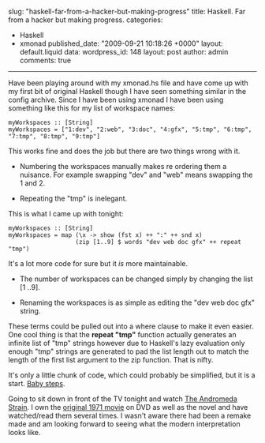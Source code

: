 slug: "haskell-far-from-a-hacker-but-making-progress"
title: Haskell. Far from a hacker but making progress.
categories:
  - Haskell
  - xmonad
published_date: "2009-09-21 10:18:26 +0000"
layout: default.liquid
data:
  wordpress_id: 148
  layout: post
  author: admin
  comments: true
---
Have been playing around with my xmonad.hs file and have come up with my first
bit of original Haskell though I have seen something similar in the config
archive. Since I have been using xmonad I have been using something like this
for my list of workspace names:

    myWorkspaces :: [String]
    myWorkspaces = ["1:dev", "2:web", "3:doc", "4:gfx", "5:tmp", "6:tmp", "7:tmp", "8:tmp", "9:tmp"]

This works fine and does the job but there are two things wrong with it.

  * Numbering the workspaces manually makes re ordering them a nuisance. For example swapping "dev" and "web" means swapping the 1 and 2.

  * Repeating the "tmp" is inelegant.

This is what I came up with tonight:

    myWorkspaces :: [String]
    myWorkspaces = map (\x -> show (fst x) ++ ":" ++ snd x)
                       (zip [1..9] $ words "dev web doc gfx" ++ repeat "tmp")

It's a lot more code for sure but it _is_ more maintainable.

  * The number of workspaces can be changed simply by changing the list [1 ..9].

  * Renaming the workspaces is as simple as editing the "dev web doc gfx" string.

These terms could be pulled out into a where clause to make it even easier. One
cool thing is that the **repeat "tmp"** function actually generates an infinite
list of "tmp" strings however due to Haskell's lazy evaluation only enough "tmp"
strings are generated to pad the list length out to match the length of the
first list argument to the zip function. That is nifty.

It's only a little chunk of code, which could probably be simplified, but it is
a start. [Baby steps][0].

Going to sit down in front of the TV tonight and watch [The Andromeda Strain][1].
I own the [original 1971 movie][2] on DVD as well as the novel and
have watched/read them several times. I wasn't aware there had been a remake
made and am looking forward to seeing what the modern interpretation looks like.

[0]: http://en.wikipedia.org/wiki/What_About_Bob/
[1]: http://www.imdb.com/title/tt0424600/
[2]: http://www.imdb.com/title/tt0066769/
